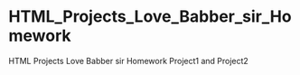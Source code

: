 # HTML_Projects_Love_Babber_sir_Homework
HTML Projects Love Babber sir Homework Project1 and Project2

